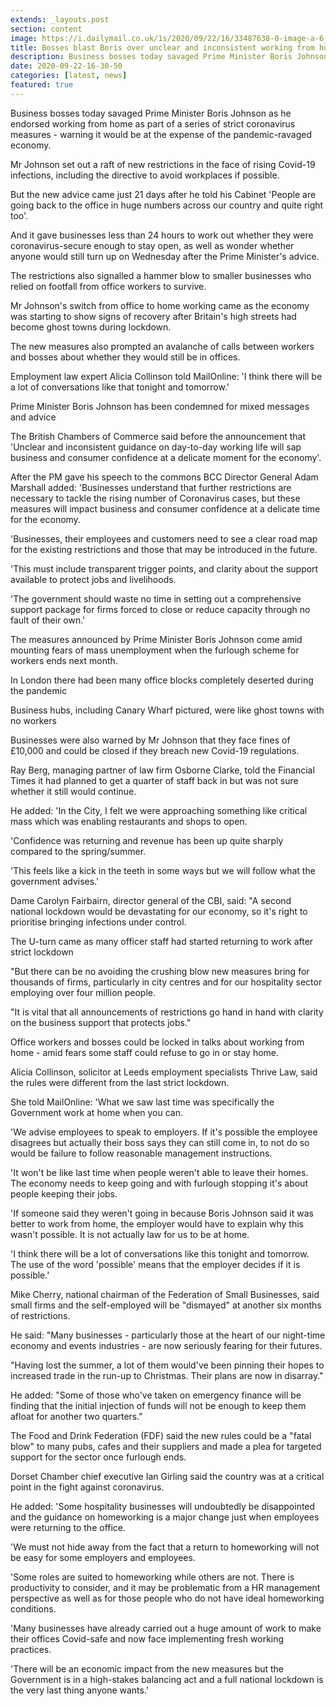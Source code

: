 ```yaml
---
extends: _layouts.post
section: content
image: https://i.dailymail.co.uk/1s/2020/09/22/16/33487638-0-image-a-6_1600788132213.jpg 
title: Bosses blast Boris over unclear and inconsistent working from home guidance 
description: Business bosses today savaged Prime Minister Boris Johnson as he U-turned to endorse working from home - warning it would be at the expense of the pandemic-ravaged economy 
date: 2020-09-22-16-30-50 
categories: [latest, news] 
featured: true 
--- 
```

Business bosses today savaged Prime Minister Boris Johnson as he endorsed working from home as part of a series of strict coronavirus measures - warning it would be at the expense of the pandemic-ravaged economy.

Mr Johnson set out a raft of new restrictions in the face of rising Covid-19 infections, including the directive to avoid workplaces if possible.

But the new advice came just 21 days after he told his Cabinet 'People are going back to the office in huge numbers across our country and quite right too'.

And it gave businesses less than 24 hours to work out whether they were coronavirus-secure enough to stay open, as well as wonder whether anyone would still turn up on Wednesday after the Prime Minister's advice.

The restrictions also signalled a hammer blow to smaller businesses who relied on footfall from office workers to survive.

Mr Johnson's switch from office to home working came as the economy was starting to show signs of recovery after Britain's high streets had become ghost towns during lockdown.

The new measures also prompted an avalanche of calls between workers and bosses about whether they would still be in offices. 

Employment law expert Alicia Collinson told MailOnline: 'I think there will be a lot of conversations like that tonight and tomorrow.' 

Prime Minister Boris Johnson has been condemned for mixed messages and advice

The British Chambers of Commerce said before the announcement that 'Unclear and inconsistent guidance on day-to-day working life will sap business and consumer confidence at a delicate moment for the economy'.

After the PM gave his speech to the commons BCC Director General Adam Marshall added: 'Businesses understand that further restrictions are necessary to tackle the rising number of Coronavirus cases, but these measures will impact business and consumer confidence at a delicate time for the economy.

'Businesses, their employees and customers need to see a clear road map for the existing restrictions and those that may be introduced in the future.

'This must include transparent trigger points, and clarity about the support available to protect jobs and livelihoods.

'The government should waste no time in setting out a comprehensive support package for firms forced to close or reduce capacity through no fault of their own.'

The measures announced by Prime Minister Boris Johnson come amid mounting fears of mass unemployment when the furlough scheme for workers ends next month.

In London there had been many office blocks completely deserted during the pandemic

Business hubs, including Canary Wharf pictured, were like ghost towns with no workers

Businesses were also warned by Mr Johnson that they face fines of £10,000 and could be closed if they breach new Covid-19 regulations.

Ray Berg, managing partner of law firm Osborne Clarke, told the Financial Times it had planned to get a quarter of staff back in but was not sure whether it still would continue.

He added: 'In the City, I felt we were approaching something like critical mass which was enabling restaurants and shops to open.

'Confidence was returning and revenue has been up quite sharply compared to the spring/summer.

'This feels like a kick in the teeth in some ways but we will follow what the government advises.'

Dame Carolyn Fairbairn, director general of the CBI, said: "A second national lockdown would be devastating for our economy, so it's right to prioritise bringing infections under control.

The U-turn came as many officer staff had started returning to work after strict lockdown

"But there can be no avoiding the crushing blow new measures bring for thousands of firms, particularly in city centres and for our hospitality sector employing over four million people.

"It is vital that all announcements of restrictions go hand in hand with clarity on the business support that protects jobs."

Office workers and bosses could be locked in talks about working from home - amid fears some staff could refuse to go in or stay home.

Alicia Collinson, solicitor at Leeds employment specialists Thrive Law, said the rules were different from the last strict lockdown. 

She told MailOnline: 'What we saw last time was specifically the Government work at home when you can.

'We advise employees to speak to employers. If it's possible the employee disagrees but actually their boss says they can still come in, to not do so would be failure to follow reasonable management instructions.

'It won't be like last time when people weren't able to leave their homes. The economy needs to keep going and with furlough stopping it's about people keeping their jobs.

'If someone said they weren't going in because Boris Johnson said it was better to work from home, the employer would have to explain why this wasn't possible. It is not actually law for us to be at home.

'I think there will be a lot of conversations like this tonight and tomorrow. The use of the word 'possible' means that the employer decides if it is possible.' 





Mike Cherry, national chairman of the Federation of Small Businesses, said small firms and the self-employed will be "dismayed" at another six months of restrictions.

He said: "Many businesses - particularly those at the heart of our night-time economy and events industries - are now seriously fearing for their futures.

"Having lost the summer, a lot of them would've been pinning their hopes to increased trade in the run-up to Christmas. Their plans are now in disarray."

He added: "Some of those who've taken on emergency finance will be finding that the initial injection of funds will not be enough to keep them afloat for another two quarters."

The Food and Drink Federation (FDF) said the new rules could be a "fatal blow" to many pubs, cafes and their suppliers and made a plea for targeted support for the sector once furlough ends.

Dorset Chamber chief executive Ian Girling said the country was at a critical point in the fight against coronavirus.

He added: 'Some hospitality businesses will undoubtedly be disappointed and the guidance on homeworking is a major change just when employees were returning to the office.

'We must not hide away from the fact that a return to homeworking will not be easy for some employers and employees. 

'Some roles are suited to homeworking while others are not. There is productivity to consider, and it may be problematic from a HR management perspective as well as for those people who do not have ideal homeworking conditions.

'Many businesses have already carried out a huge amount of work to make their offices Covid-safe and now face implementing fresh working practices.

'There will be an economic impact from the new measures but the Government is in a high-stakes balancing act and a full national lockdown is the very last thing anyone wants.'

